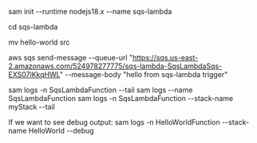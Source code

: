 sam init --runtime nodejs18.x --name sqs-lambda

cd sqs-lambda

mv hello-world src

aws sqs send-message --queue-url "https://sqs.us-east-2.amazonaws.com/524978277775/sqs-lambda-SqsLambdaSqs-EXS07lKkqHWL" --message-body "hello from sqs-lambda trigger"

sam logs -n SqsLambdaFunction --tail
sam logs --name SqsLambdaFunction
sam logs -n SqsLambdaFunction --stack-name myStack --tail

If we want to see debug output:
sam logs -n HelloWorldFunction --stack-name HelloWorld --debug
